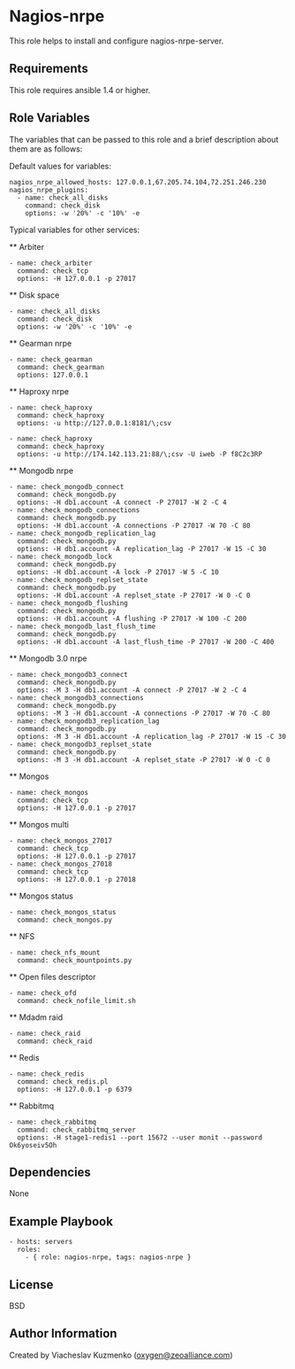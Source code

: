 Nagios-nrpe
===========

This role helps to install and configure nagios-nrpe-server.

Requirements
------------

This role requires ansible 1.4 or higher.

Role Variables
--------------

The variables that can be passed to this role and a brief description about them are as follows:

Default values for variables:

    nagios_nrpe_allowed_hosts: 127.0.0.1,67.205.74.104,72.251.246.230
    nagios_nrpe_plugins:
      - name: check_all_disks
        command: check_disk
        options: -w '20%' -c '10%' -e

Typical variables for other services:

** Arbiter

    - name: check_arbiter
      command: check_tcp
      options: -H 127.0.0.1 -p 27017

** Disk space

    - name: check_all_disks
      command: check_disk
      options: -w '20%' -c '10%' -e

** Gearman nrpe

    - name: check_gearman
      command: check_gearman
      options: 127.0.0.1

** Haproxy nrpe

    - name: check_haproxy
      command: check_haproxy
      options: -u http://127.0.0.1:8181/\;csv

    - name: check_haproxy
      command: check_haproxy
      options: -u http://174.142.113.21:88/\;csv -U iweb -P f8C2c3RP

** Mongodb nrpe

    - name: check_mongodb_connect
      command: check_mongodb.py
      options: -H db1.account -A connect -P 27017 -W 2 -C 4
    - name: check_mongodb_connections
      command: check_mongodb.py
      options: -H db1.account -A connections -P 27017 -W 70 -C 80
    - name: check_mongodb_replication_lag
      command: check_mongodb.py
      options: -H db1.account -A replication_lag -P 27017 -W 15 -C 30
    - name: check_mongodb_lock
      command: check_mongodb.py
      options: -H db1.account -A lock -P 27017 -W 5 -C 10
    - name: check_mongodb_replset_state
      command: check_mongodb.py
      options: -H db1.account -A replset_state -P 27017 -W 0 -C 0
    - name: check_mongodb_flushing
      command: check_mongodb.py
      options: -H db1.account -A flushing -P 27017 -W 100 -C 200
    - name: check_mongodb_last_flush_time
      command: check_mongodb.py
      options: -H db1.account -A last_flush_time -P 27017 -W 200 -C 400

** Mongodb 3.0 nrpe

    - name: check_mongodb3_connect
      command: check_mongodb.py
      options: -M 3 -H db1.account -A connect -P 27017 -W 2 -C 4
    - name: check_mongodb3_connections
      command: check_mongodb.py
      options: -M 3 -H db1.account -A connections -P 27017 -W 70 -C 80
    - name: check_mongodb3_replication_lag
      command: check_mongodb.py
      options: -M 3 -H db1.account -A replication_lag -P 27017 -W 15 -C 30
    - name: check_mongodb3_replset_state
      command: check_mongodb.py
      options: -M 3 -H db1.account -A replset_state -P 27017 -W 0 -C 0

** Mongos

    - name: check_mongos
      command: check_tcp
      options: -H 127.0.0.1 -p 27017

** Mongos multi

    - name: check_mongos_27017
      command: check_tcp
      options: -H 127.0.0.1 -p 27017
    - name: check_mongos_27018
      command: check_tcp
      options: -H 127.0.0.1 -p 27018

** Mongos status

    - name: check_mongos_status
      command: check_mongos.py

** NFS

    - name: check_nfs_mount
      command: check_mountpoints.py

** Open files descriptor

    - name: check_ofd
      command: check_nofile_limit.sh

** Mdadm raid

    - name: check_raid
      command: check_raid

** Redis

    - name: check_redis
      command: check_redis.pl
      options: -H 127.0.0.1 -p 6379

** Rabbitmq

    - name: check_rabbitmq
      command: check_rabbitmq_server
      options: -H stage1-redis1 --port 15672 --user monit --password Ok6yoseiv5Oh

Dependencies
------------

None

Example Playbook
----------------

    - hosts: servers
      roles:
        - { role: nagios-nrpe, tags: nagios-nrpe }

License
-------

BSD

Author Information
------------------

Created by Viacheslav Kuzmenko (oxygen@zeoalliance.com)
